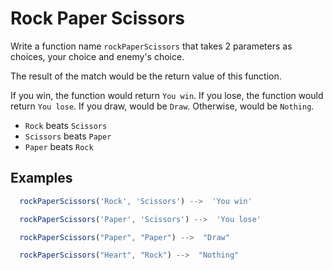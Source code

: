 # Rock Paper Scissors

Write a function name `rockPaperScissors` that takes 2 parameters as choices, your choice and enemy's choice.

The result of the match would be the return value of this function.

If you win, the function would return `You win`.
If you lose, the function would return `You lose`.
If you draw, would be `Draw`.
Otherwise, would be `Nothing`.

- `Rock` beats `Scissors`
- `Scissors` beats `Paper`
- `Paper` beats `Rock`

## Examples

```js
  rockPaperScissors('Rock', 'Scissors') -->  'You win'
```

```js
  rockPaperScissors('Paper', 'Scissors') -->  'You lose'
```

```js
  rockPaperScissors("Paper", "Paper") -->  "Draw"
```

```js
  rockPaperScissors("Heart", "Rock") -->  "Nothing"
```
